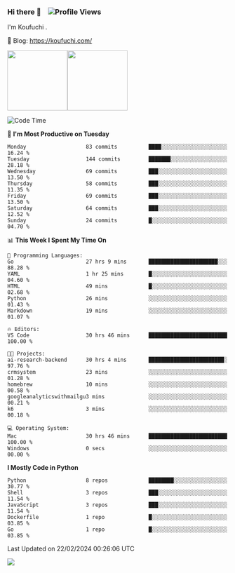 ### Hi there 👋 &nbsp;&nbsp; ![Profile Views](https://komarev.com/ghpvc/?username=Koufuchi&base=200)

I'm Koufuchi . 

📔 Blog: <https://koufuchi.com/>

<img align="" height="137px" src="https://github-readme-stats-seven-nu-30.vercel.app/api?username=Koufuchi&hide=issues,contribs&show_icons=true&line_height=21&theme=radical&locale=en" /><img align="" height="137px" src="https://github-readme-stats-seven-nu-30.vercel.app/api/top-langs/?username=Koufuchi&layout=compact&hide=blade,html,css,pug,scss&theme=radical&locale=en" />

<!--START_SECTION:waka-->
![Code Time](http://img.shields.io/badge/Code%20Time-380%20hrs%2010%20mins-blue)

📅 **I'm Most Productive on Tuesday** 

```text
Monday                   83 commits          ████░░░░░░░░░░░░░░░░░░░░░   16.24 % 
Tuesday                  144 commits         ███████░░░░░░░░░░░░░░░░░░   28.18 % 
Wednesday                69 commits          ███░░░░░░░░░░░░░░░░░░░░░░   13.50 % 
Thursday                 58 commits          ███░░░░░░░░░░░░░░░░░░░░░░   11.35 % 
Friday                   69 commits          ███░░░░░░░░░░░░░░░░░░░░░░   13.50 % 
Saturday                 64 commits          ███░░░░░░░░░░░░░░░░░░░░░░   12.52 % 
Sunday                   24 commits          █░░░░░░░░░░░░░░░░░░░░░░░░   04.70 % 
```


📊 **This Week I Spent My Time On** 

```text
💬 Programming Languages: 
Go                       27 hrs 9 mins       ██████████████████████░░░   88.28 % 
YAML                     1 hr 25 mins        █░░░░░░░░░░░░░░░░░░░░░░░░   04.60 % 
HTML                     49 mins             █░░░░░░░░░░░░░░░░░░░░░░░░   02.68 % 
Python                   26 mins             ░░░░░░░░░░░░░░░░░░░░░░░░░   01.43 % 
Markdown                 19 mins             ░░░░░░░░░░░░░░░░░░░░░░░░░   01.07 % 

🔥 Editors: 
VS Code                  30 hrs 46 mins      █████████████████████████   100.00 % 

🐱‍💻 Projects: 
ai-research-backend      30 hrs 4 mins       ████████████████████████░   97.76 % 
crmsystem                23 mins             ░░░░░░░░░░░░░░░░░░░░░░░░░   01.28 % 
homebrew                 10 mins             ░░░░░░░░░░░░░░░░░░░░░░░░░   00.58 % 
googleanalyticswithmailgu3 mins              ░░░░░░░░░░░░░░░░░░░░░░░░░   00.21 % 
k6                       3 mins              ░░░░░░░░░░░░░░░░░░░░░░░░░   00.18 % 

💻 Operating System: 
Mac                      30 hrs 46 mins      █████████████████████████   100.00 % 
Windows                  0 secs              ░░░░░░░░░░░░░░░░░░░░░░░░░   00.00 % 
```

**I Mostly Code in Python** 

```text
Python                   8 repos             ████████░░░░░░░░░░░░░░░░░   30.77 % 
Shell                    3 repos             ███░░░░░░░░░░░░░░░░░░░░░░   11.54 % 
JavaScript               3 repos             ███░░░░░░░░░░░░░░░░░░░░░░   11.54 % 
Dockerfile               1 repo              █░░░░░░░░░░░░░░░░░░░░░░░░   03.85 % 
Go                       1 repo              █░░░░░░░░░░░░░░░░░░░░░░░░   03.85 % 
```




 Last Updated on 22/02/2024 00:26:06 UTC
<!--END_SECTION:waka-->

![](https://hit.yhype.me/github/profile?user_id=46078832)
